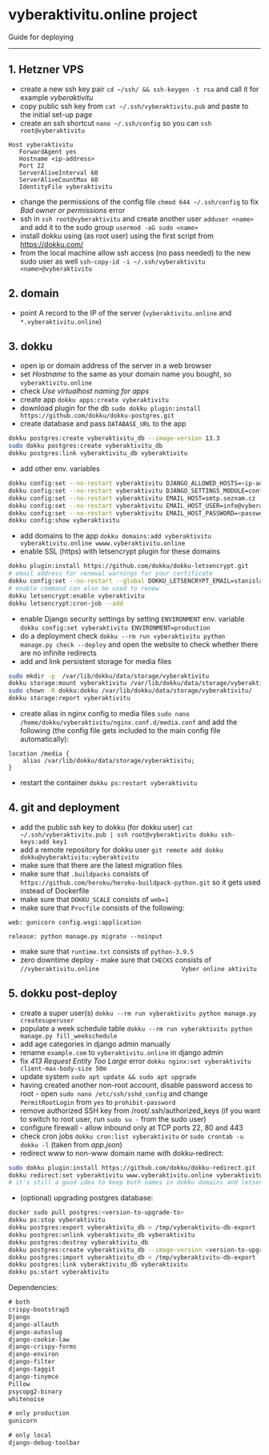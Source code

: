 # vyberaktivitu.online project

Guide for deploying
___________________

## 1. Hetzner VPS

- create a new ssh key pair `cd ~/ssh/ && ssh-keygen -t rsa` and call it for example _vyberaktivitu_
- copy public ssh key from `cat ~/.ssh/vyberaktivitu.pub` and paste to the initial set-up page
- create an ssh shortcut `nano ~/.ssh/config` so you can `ssh root@vyberaktivitu`

```
Host vyberaktivitu
   ForwardAgent yes
   Hostname <ip-address>
   Port 22
   ServerAliveInterval 60
   ServerAliveCountMax 60
   IdentityFile vyberaktivitu
```

- change the permissions of the config file `chmod 644 ~/.ssh/config` to fix _Bad owner or permissions_ error
- ssh in `ssh root@vyberaktivitu` and create another user `adduser <name>`
  and add it to the sudo group `usermod -aG sudo <name>`
- install dokku using (as root user) using the first script from https://dokku.com/
- from the local machine allow ssh access (no pass needed) to the new sudo user as well
  `ssh-copy-id -i ~/.ssh/vyberaktivitu <name>@vyberaktivitu`

## 2. domain

- point A record to the IP of the server (`vyberaktivitu.online` and `*.vyberaktivitu.online`)

## 3. dokku

- open ip or domain address of the server in a web browser
- set _Hostname_ to the same as your domain name you bought, so `vyberaktivitu.online`
- check _Use virtualhost naming for apps_
- create app `dokku apps:create vyberaktivitu`
- download plugin for the db `sudo dokku plugin:install https://github.com/dokku/dokku-postgres.git`
- create database and pass `DATABASE_URL` to the app

 ```bash
dokku postgres:create vyberaktivitu_db --image-version 13.3
sudo dokku postgres:create vyberaktivitu_db
dokku postgres:link vyberaktivitu_db vyberaktivitu
```

- add other env. variables

```bash
dokku config:set --no-restart vyberaktivitu DJANGO_ALLOWED_HOSTS=<ip-address>,vyberaktivitu.online,www.vyberaktivitu.online
dokku config:set --no-restart vyberaktivitu DJANGO_SETTINGS_MODULE=config.settings.production
dokku config:set --no-restart vyberaktivitu EMAIL_HOST=smtp.seznam.cz
dokku config:set --no-restart vyberaktivitu EMAIL_HOST_USER=info@vyberaktivitu.online
dokku config:set --no-restart vyberaktivitu EMAIL_HOST_PASSWORD=<password>
dokku config:show vyberaktivitu
```

- add domains to the app `dokku domains:add vyberaktivitu vyberaktivitu.online wwww.vyberaktivitu.online`
- enable SSL (https) with letsencrypt plugin for these domains

```bash
dokku plugin:install https://github.com/dokku/dokku-letsencrypt.git
# email address for renewal warnings for your certificate
dokku config:set --no-restart --global DOKKU_LETSENCRYPT_EMAIL=stanislav.matas@gmail.com
# enable command can also be used to renew
dokku letsencrypt:enable vyberaktivitu
dokku letsencrypt:cron-job --add
```  

- enable Django security settings by setting `ENVIRONMENT` env.
  variable `dokku config:set vyberaktivitu ENVIRONMENT=production`
- do a deployment check `dokku --rm run vyberaktivitu python manage.py check --deploy` and open the website to check whether
  there are no infinite redirects
- add and link persistent storage for media files

 ```bash
sudo mkdir -p  /var/lib/dokku/data/storage/vyberaktivitu
dokku storage:mount vyberaktivitu /var/lib/dokku/data/storage/vyberaktivitu:/app/media
sudo chown -R dokku:dokku /var/lib/dokku/data/storage/vyberaktivitu/
dokku storage:report vyberaktivitu
 ```

- create alias in nginx config to media files `sudo nano /home/dokku/vyberaktivitu/nginx.conf.d/media.conf` and add the
  following (the config file gets included to the main config file automatically):

```
location /media {
    alias /var/lib/dokku/data/storage/vyberaktivitu;
}
```

- restart the container `dokku ps:restart vyberaktivitu`

## 4. git and deployment

- add the public ssh key to dokku (for dokku
  user) `cat ~/.ssh/vyberaktivitu.pub | ssh root@vyberaktivitu dokku ssh-keys:add key1`
- add a remote repository for dokku user `git remote add dokku dokku@vyberaktivitu:vyberaktivitu`
- make sure that there are the latest migration files
- make sure that `.buildpacks` consists of `https://github.com/heroku/heroku-buildpack-python.git` so it gets used
  instead of Dockerfile
- make sure that `DOKKU_SCALE` consists of `web=1`
- make sure that `Procfile` consists of the following:

```
web: gunicorn config.wsgi:application

release: python manage.py migrate --noinput 
```

- make sure that `runtime.txt` consists of `python-3.9.5`
- zero downtime deploy - make sure that `CHECKS` consists
  of `//vyberaktivitu.online                       Vyber online aktivitu`

## 5. dokku post-deploy

- create a super user(s) `dokku --rm run vyberaktivitu python manage.py createsuperuser`
- populate a week schedule table `dokku --rm run vyberaktivitu python manage.py fill_weekschedule`
- add age categories in django admin manually
- rename `example.com` to `vyberaktivitu.online` in django admin
- fix _413 Request Entity Too Large_ error `dokku nginx:set vyberaktivitu client-max-body-size 50m`
- update system `sudo apt update && sudo apt upgrade`
- having created another non-root account, disable password access to root - open `sudo nano /etc/ssh/sshd_config` and
  change `PermitRootLogin` from `yes` to `prohibit-password`
- remove authorized SSH key from /root/.ssh/authorized_keys (if you want to switch to root user, run `sudo su -` from
  the sudo user)
- configure firewall - allow inbound only at TCP ports 22, 80 and 443
- check cron jobs `dokku cron:list vyberaktivitu` or `sudo crontab -u dokku -l` (taken from _app.json_)
- redirect www to non-www domain name with dokku-redirect:

```bash
sudo dokku plugin:install https://github.com/dokku/dokku-redirect.git
dokku redirect:set vyberaktivitu www.vyberaktivitu.online vyberaktivitu.online
# it's still a good idea to keep both names in dokku domains and letsencrypt
```

- (optional) upgrading postgres database:

```bash
docker sudo pull postgres:<version-to-upgrade-to>
dokku ps:stop vyberaktivitu
dokku postgres:export vyberaktivitu_db > /tmp/vyberaktivitu-db-export
dokku postgres:unlink vyberaktivitu_db vyberaktivitu
dokku postgres:destroy vyberaktivitu_db
dokku postgres:create vyberaktivitu_db --image-version <version-to-upgrade-to>
dokku postgres:import vyberaktivitu_db < /tmp/vyberaktivitu-db-export
dokku postgres:link vyberaktivitu_db vyberaktivitu
dokku ps:start vyberaktivitu
```

Dependencies:

```requirements.txt
# both
crispy-bootstrap5
Django
django-allauth
django-autoslug
django-cookie-law
django-crispy-forms
django-environ
django-filter
django-taggit
django-tinymce
Pillow
psycopg2-binary
whitenoise

# only production
gunicorn

# only local
django-debug-toolbar
```